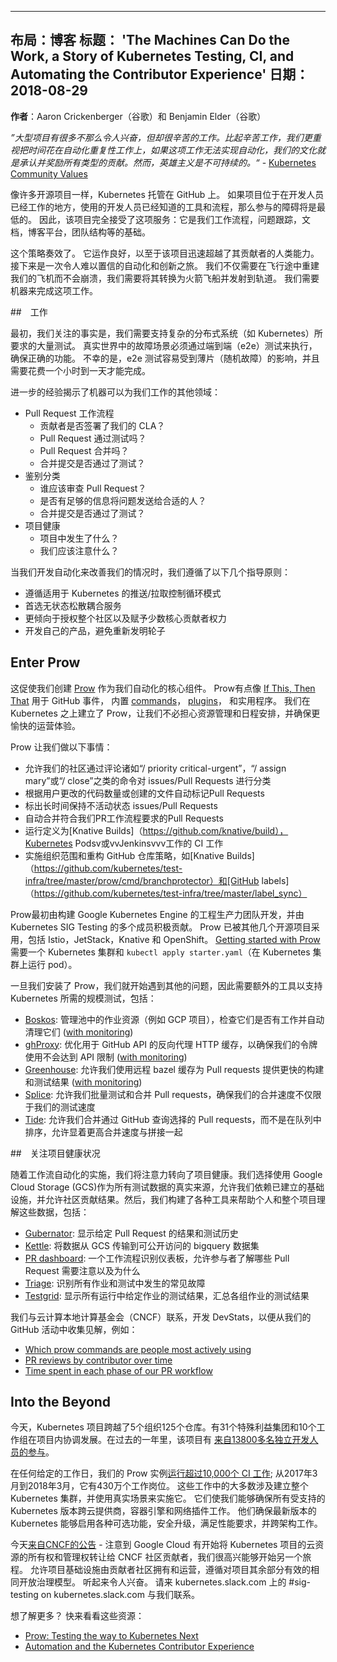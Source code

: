 <!--
---
layout: blog
title:  'The Machines Can Do the Work, a Story of Kubernetes Testing, CI, and Automating the Contributor Experience'
date:   2018-08-29
---

**Author**: Aaron Crickenberger (Google) and Benjamin Elder (Google)
-->

---
布局：博客
标题： 'The Machines Can Do the Work, a Story of Kubernetes Testing, CI, and Automating the Contributor Experience'
日期：  2018-08-29
---

**作者**：Aaron Crickenberger（谷歌）和 Benjamin Elder（谷歌）

<!--
_“Large projects have a lot of less exciting, yet, hard work. We value time spent automating repetitive work more highly than toil. Where that work cannot be automated, it is our culture to recognize and reward all types of contributions. However, heroism is not sustainable.”_ - [Kubernetes Community Values](https://git.k8s.io/community/values.md#automation-over-process)
-->

_”大型项目有很多不那么令人兴奋，但却很辛苦的工作。比起辛苦工作，我们更重视把时间花在自动化重复性工作上，如果这项工作无法实现自动化，我们的文化就是承认并奖励所有类型的贡献。然而，英雄主义是不可持续的。“_ - [Kubernetes Community Values](https://git.k8s.io/community/values.md#automation-over-process)

<!--
Like many open source projects, Kubernetes is hosted on GitHub. We felt the barrier to participation would be lowest if the project lived where developers already worked, using tools and processes developers already knew. Thus the project embraced the service fully: it was the basis of our workflow, our issue tracker, our documentation, our blog platform, our team structure, and more.
-->

像许多开源项目一样，Kubernetes 托管在 GitHub 上。 如果项目位于在开发人员已经工作的地方，使用的开发人员已经知道的工具和流程，那么参与的障碍将是最低的。 因此，该项目完全接受了这项服务：它是我们工作流程，问题跟踪，文档，博客平台，团队结构等的基础。

<!--
This strategy worked. It worked so well that the project quickly scaled past its contributors’ capacity as humans. What followed was an incredible journey of automation and innovation. We didn’t just need to rebuild our airplane mid-flight without crashing, we needed to convert it into a rocketship and launch into orbit. We needed machines to do the work.
-->

这个策略奏效了。 它运作良好，以至于该项目迅速超越了其贡献者的人类能力。 接下来是一次令人难以置信的自动化和创新之旅。 我们不仅需要在飞行途中重建我们的飞机而不会崩溃，我们需要将其转换为火箭飞船并发射到轨道。 我们需要机器来完成这项工作。

<!--
## The Work
-->

##　工作

<!--
Initially, we focused on the fact that we needed to support the sheer volume of tests mandated by a complex distributed system such as Kubernetes. Real world failure scenarios had to be exercised via end-to-end (e2e) tests to ensure proper functionality. Unfortunately, e2e tests were susceptible to flakes (random failures) and took anywhere from an hour to a day to complete.
-->

最初，我们关注的事实是，我们需要支持复杂的分布式系统（如 Kubernetes）所要求的大量测试。 真实世界中的故障场景必须通过端到端（e2e）测试来执行，确保正确的功能。 不幸的是，e2e 测试容易受到薄片（随机故障）的影响，并且需要花费一个小时到一天才能完成。

<!--
Further experience revealed other areas where machines could do the work for us:
-->

进一步的经验揭示了机器可以为我们工作的其他领域：

<!--
* PR Workflow
  * Did the contributor sign our CLA?
  * Did the PR pass tests?
  * Is the PR mergeable?
  * Did the merge commit pass tests?
* Triage
  * Who should be reviewing PRs?
  * Is there enough information to route an issue to the right people?
  * Is an issue still relevant?
* Project Health
  * What is happening in the project?
  * What should we be paying attention to?
  -->

* Pull Request 工作流程
  * 贡献者是否签署了我们的 CLA？
  * Pull Request 通过测试吗？
  * Pull Request 合并吗？
  * 合并提交是否通过了测试？
* 鉴别分类
  * 谁应该审查 Pull Request？
  * 是否有足够的信息将问题发送给合适的人？
  * 合并提交是否通过了测试？
* 项目健康
  * 项目中发生了什么？
  * 我们应该注意什么？

<!--
As we developed automation to improve our situation, we followed a few guiding principles:
-->

当我们开发自动化来改善我们的情况时，我们遵循了以下几个指导原则：

<!--
* Follow the push/pull control loop patterns that worked well for Kubernetes
* Prefer stateless loosely coupled services that do one thing well
* Prefer empowering the entire community over empowering a few core contributors
* Eat our own dogfood and avoid reinventing wheels
-->

* 遵循适用于 Kubernetes 的推送/拉取控制循环模式
* 首选无状态松散耦合服务
* 更倾向于授权整个社区以及赋予少数核心贡献者权力
* 开发自己的产品，避免重新发明轮子

<!--
## Enter Prow
-->

## Enter Prow

<!--
This led us to create [Prow](https://git.k8s.io/test-infra/prow) as the central component for our automation. Prow is sort of like an [If This, Then That](https://ifttt.com/) for GitHub events, with a built-in library of [commands](https://prow.k8s.io/command-help), [plugins](https://prow.k8s.io/plugins), and utilities. We built Prow on top of Kubernetes to free ourselves from worrying about resource management and scheduling, and ensure a more pleasant operational experience.
-->

这促使我们创建 [Prow](https://git.k8s.io/test-infra/prow) 作为我们自动化的核心组件。 Prow有点像 [If This, Then That](https://ifttt.com/) 用于 GitHub 事件， 内置 [commands](https://prow.k8s.io/command-help)， [plugins](https://prow.k8s.io/plugins)， 和实用程序。 我们在  Kubernetes 之上建立了 Prow，让我们不必担心资源管理和日程安排，并确保更愉快的运营体验。

<!--
Prow lets us do things like:
-->

Prow 让我们做以下事情：

<!--
* Allow our community to triage issues/PRs by commenting commands such as “/priority critical-urgent”, “/assign mary” or “/close”
* Auto-label PRs based on how much code they change, or which files they touch
* Age out issues/PRs that have remained inactive for too long
* Auto-merge PRs that meet our PR workflow requirements
* Run CI jobs defined as [Knative Builds](https://github.com/knative/build), Kubernetes Pods, or Jenkins jobs
* Enforce org-wide and per-repo GitHub policies like [branch protection](https://github.com/kubernetes/test-infra/tree/master/prow/cmd/branchprotector) and [GitHub labels](https://github.com/kubernetes/test-infra/tree/master/label_sync)
-->

* 允许我们的社区通过评论诸如“/ priority critical-urgent”，“/ assign mary”或“/ close”之类的命令对 issues/Pull Requests 进行分类
* 根据用户更改的代码数量或创建的文件自动标记Pull Requests
* 标出长时间保持不活动状态 issues/Pull Requests
* 自动合并符合我们PR工作流程要求的Pull Requests
* 运行定义为[Knative Builds]（https://github.com/knative/build），Kubernetes Podsv或vvJenkinsvvv工作的 CI 工作
* 实施组织范围和重构 GitHub 仓库策略，如[Knative Builds]（https://github.com/kubernetes/test-infra/tree/master/prow/cmd/branchprotector）和[GitHub labels]（https://github.com/kubernetes/test-infra/tree/master/label_sync）

<!--
Prow was initially developed by the engineering productivity team building Google Kubernetes Engine, and is actively contributed to by multiple members of Kubernetes SIG Testing. Prow has been adopted by several other open source projects, including Istio, JetStack, Knative and OpenShift. [Getting started with Prow](https://github.com/kubernetes/test-infra/blob/master/prow/getting_started.md) takes a Kubernetes cluster and `kubectl apply starter.yaml` (running pods on a Kubernetes cluster).
-->

Prow最初由构建 Google Kubernetes Engine 的工程生产力团队开发，并由 Kubernetes SIG Testing 的多个成员积极贡献。 Prow 已被其他几个开源项目采用，包括 Istio，JetStack，Knative 和 OpenShift。 [Getting started with Prow](https://github.com/kubernetes/test-infra/blob/master/prow/getting_started.md)需要一个 Kubernetes 集群和 `kubectl apply starter.yaml`（在 Kubernetes 集群上运行 pod）。

<!--
Once we had Prow in place, we began to hit other scaling bottlenecks, and so produced additional tooling to support testing at the scale required by Kubernetes, including:
-->

一旦我们安装了 Prow，我们就开始遇到其他的问题，因此需要额外的工具以支持 Kubernetes 所需的规模测试，包括：

<!--
- [Boskos](https://github.com/kubernetes/test-infra/tree/master/boskos): manages job resources (such as GCP projects) in pools, checking them out for jobs and cleaning them up automatically ([with monitoring](http://velodrome.k8s.io/dashboard/db/boskos-dashboard?orgId=1))
- [ghProxy](https://github.com/kubernetes/test-infra/tree/master/ghproxy): a reverse proxy HTTP cache optimized for use with the GitHub API, to ensure our token usage doesn’t hit API limits ([with monitoring](http://velodrome.k8s.io/dashboard/db/github-cache?refresh=1m&orgId=1))
- [Greenhouse](https://github.com/kubernetes/test-infra/tree/master/greenhouse): allows us to use a remote bazel cache to provide faster build and test results for PRs ([with monitoring](http://velodrome.k8s.io/dashboard/db/bazel-cache?orgId=1))
- [Splice](https://github.com/kubernetes/test-infra/tree/master/prow/cmd/splice): allows us to test and merge PRs in a batch, ensuring our merge velocity is not limited to our test velocity
- [Tide](https://github.com/kubernetes/test-infra/tree/master/prow/cmd/tide): allows us to merge PRs selected via GitHub queries rather than ordered in a queue, allowing for significantly higher merge velocity in tandem with splice
-->

- [Boskos](https://github.com/kubernetes/test-infra/tree/master/boskos): 管理池中的作业资源（例如 GCP 项目），检查它们是否有工作并自动清理它们 ([with monitoring](http://velodrome.k8s.io/dashboard/db/boskos-dashboard?orgId=1))
- [ghProxy](https://github.com/kubernetes/test-infra/tree/master/ghproxy): 优化用于 GitHub API 的反向代理 HTTP 缓存，以确保我们的令牌使用不会达到 API 限制 ([with monitoring](http://velodrome.k8s.io/dashboard/db/github-cache?refresh=1m&orgId=1))
- [Greenhouse](https://github.com/kubernetes/test-infra/tree/master/greenhouse): 允许我们使用远程 bazel 缓存为 Pull requests 提供更快的构建和测试结果 ([with monitoring](http://velodrome.k8s.io/dashboard/db/bazel-cache?orgId=1))
- [Splice](https://github.com/kubernetes/test-infra/tree/master/prow/cmd/splice): 允许我们批量测试和合并 Pull requests，确保我们的合并速度不仅限于我们的测试速度
- [Tide](https://github.com/kubernetes/test-infra/tree/master/prow/cmd/tide): 允许我们合并通过 GitHub 查询选择的 Pull requests，而不是在队列中排序，允许显着更高合并速度与拼接一起

<!--
## Scaling Project Health
-->

##　关注项目健康状况

<!--
With workflow automation addressed, we turned our attention to project health. We chose to use Google Cloud Storage (GCS) as our source of truth for all test data, allowing us to lean on established infrastructure, and allowed the community to contribute results. We then built a variety of tools to help individuals and the project as a whole make sense of this data, including:
-->

随着工作流自动化的实施，我们将注意力转向了项目健康。我们选择使用 Google Cloud Storage (GCS)作为所有测试数据的真实来源，允许我们依赖已建立的基础设施，并允许社区贡献结果。然后，我们构建了各种工具来帮助个人和整个项目理解这些数据，包括：

<!--
* [Gubernator](https://github.com/kubernetes/test-infra/tree/master/gubernator): display the results and test history for a given PR
* [Kettle](https://github.com/kubernetes/test-infra/tree/master/kettle): transfer data from GCS to a publicly accessible bigquery dataset
* [PR dashboard](https://k8s-gubernator.appspot.com/pr): a workflow-aware dashboard that allows contributors to understand which PRs require attention and why
* [Triage](https://storage.googleapis.com/k8s-gubernator/triage/index.html): identify common failures that happen across all jobs and tests
* [Testgrid](https://k8s-testgrid.appspot.com/): display test results for a given job across all runs, summarize test results across groups of jobs
-->

* [Gubernator](https://github.com/kubernetes/test-infra/tree/master/gubernator): 显示给定 Pull Request 的结果和测试历史
* [Kettle](https://github.com/kubernetes/test-infra/tree/master/kettle): 将数据从 GCS 传输到可公开访问的 bigquery 数据集
* [PR dashboard](https://k8s-gubernator.appspot.com/pr): 一个工作流程识别仪表板，允许参与者了解哪些 Pull Request 需要注意以及为什么
* [Triage](https://storage.googleapis.com/k8s-gubernator/triage/index.html): 识别所有作业和测试中发生的常见故障
* [Testgrid](https://k8s-testgrid.appspot.com/): 显示所有运行中给定作业的测试结果，汇总各组作业的测试结果

<!--
We approached the Cloud Native Computing Foundation (CNCF) to develop DevStats to glean insights from our GitHub events such as:
-->

我们与云计算本地计算基金会（CNCF）联系，开发 DevStats，以便从我们的 GitHub 活动中收集见解，例如：

<!--
* [Which prow commands are people most actively using](https://k8s.devstats.cncf.io/d/5/bot-commands-repository-groups?orgId=1)
* [PR reviews by contributor over time](https://k8s.devstats.cncf.io/d/46/pr-reviews-by-contributor?orgId=1&var-period=d7&var-repo_name=All&var-reviewers=All)
* [Time spent in each phase of our PR workflow](https://k8s.devstats.cncf.io/d/44/pr-time-to-approve-and-merge?orgId=1)
-->

* [Which prow commands are people most actively using](https://k8s.devstats.cncf.io/d/5/bot-commands-repository-groups?orgId=1)
* [PR reviews by contributor over time](https://k8s.devstats.cncf.io/d/46/pr-reviews-by-contributor?orgId=1&var-period=d7&var-repo_name=All&var-reviewers=All)
* [Time spent in each phase of our PR workflow](https://k8s.devstats.cncf.io/d/44/pr-time-to-approve-and-merge?orgId=1)

<!--
## Into the Beyond
-->

## Into the Beyond

<!--
Today, the Kubernetes project spans over 125 repos across five orgs. There are 31 Special Interests Groups and 10 Working Groups coordinating development within the project. In the last year the project has had [participation from over 13,800 unique developers](https://k8s.devstats.cncf.io/d/13/developer-activity-counts-by-repository-group?orgId=1&var-period_name=Last%20year&var-metric=contributions&var-repogroup_name=All) on GitHub.
-->

今天，Kubernetes 项目跨越了5个组织125个仓库。有31个特殊利益集团和10个工作组在项目内协调发展。在过去的一年里，该项目有 [来自13800多名独立开发人员的参与](https://k8s.devstats.cncf.io/d/13/developer-activity-counts-by-repository-group?orgId=1&var-period_name=Last%20year&var-metric=contributions&var-repogroup_name=All)。

<!--
On any given weekday our Prow instance [runs over 10,000 CI jobs](http://velodrome.k8s.io/dashboard/db/bigquery-metrics?panelId=10&fullscreen&orgId=1&from=now-6M&to=now); from March 2017 to March 2018 it ran 4.3 million jobs. Most of these jobs involve standing up an entire Kubernetes cluster, and exercising it using real world scenarios. They allow us to ensure all supported releases of Kubernetes work across cloud providers, container engines, and networking plugins. They make sure the latest releases of Kubernetes work with various optional features enabled, upgrade safely, meet performance requirements, and work across architectures.
-->

在任何给定的工作日，我们的 Prow 实例[运行超过10,000个 CI 工作](http://velodrome.k8s.io/dashboard/db/bigquery-metrics?panelId=10&fullscreen&orgId=1&from=now-6M&to=now); 从2017年3月到2018年3月，它有430万个工作岗位。 这些工作中的大多数涉及建立整个 Kubernetes 集群，并使用真实场景来实施它。 它们使我们能够确保所有受支持的 Kubernetes 版本跨云提供商，容器引擎和网络插件工作。 他们确保最新版本的 Kubernetes 能够启用各种可选功能，安全升级，满足性能要求，并跨架构工作。

<!--
With today’s [announcement from CNCF](https://www.cncf.io/announcement/2018/08/29/cncf-receives-9-million-cloud-credit-grant-from-google) – noting that Google Cloud has begun transferring ownership and management of the Kubernetes project’s cloud resources to CNCF community contributors, we are excited to embark on another journey. One that allows the project infrastructure to be owned and operated by the community of contributors, following the same open governance model that has worked for the rest of the project. Sound exciting to you? Come talk to us at #sig-testing on kubernetes.slack.com.
-->

今天[来自CNCF的公告](https://www.cncf.io/announcement/2018/08/29/cncf-receives-9-million-cloud-credit-grant-from-google) - 注意到    Google Cloud 有开始将 Kubernetes 项目的云资源的所有权和管理权转让给 CNCF 社区贡献者，我们很高兴能够开始另一个旅程。 允许项目基础设施由贡献者社区拥有和运营，遵循对项目其余部分有效的相同开放治理模型。 听起来令人兴奋。 请来 kubernetes.slack.com 上的 #sig-testing on kubernetes.slack.com 与我们联系。

<!--
Want to find out more? Come check out these resources:
-->

想了解更多？ 快来看看这些资源：

<!--
* [Prow: Testing the way to Kubernetes Next](https://bentheelder.io/posts/prow)
* [Automation and the Kubernetes Contributor Experience](https://www.youtube.com/watch?v=BsIC7gPkH5M)
-->

* [Prow: Testing the way to Kubernetes Next](https://bentheelder.io/posts/prow)
* [Automation and the Kubernetes Contributor Experience](https://www.youtube.com/watch?v=BsIC7gPkH5M)
